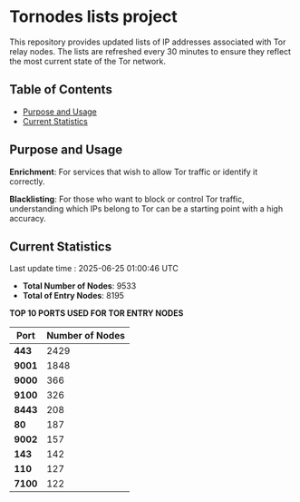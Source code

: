 # Tornodes lists project

This repository provides updated lists of IP addresses associated with Tor relay nodes. The lists are refreshed every 30 minutes to ensure they reflect the most current state of the Tor network.

## Table of Contents

- [Purpose and Usage](#purpose-and-usage)
- [Current Statistics](#current-statistics)


## Purpose and Usage

**Enrichment**: For services that wish to allow Tor traffic or identify it correctly.

**Blacklisting**: For those who want to block or control Tor traffic, understanding which IPs belong to Tor can be a starting point with a high accuracy.

## Current Statistics

Last update time : 2025-06-25 01:00:46 UTC

- **Total Number of Nodes**: 9533
- **Total of Entry Nodes**: 8195

**TOP 10 PORTS USED FOR TOR ENTRY NODES**

| **Port** | **Number of Nodes** |
|------|-----------------|
| **443**   | 2429  |
| **9001**   | 1848  |
| **9000**   | 366  |
| **9100**   | 326  |
| **8443**   | 208  |
| **80**   | 187  |
| **9002**   | 157  |
| **143**   | 142  |
| **110**   | 127  |
| **7100**   | 122  |

